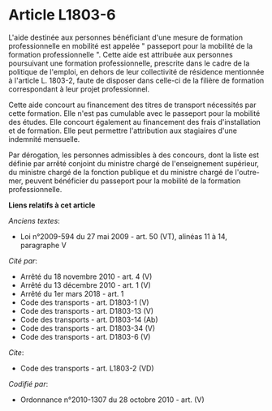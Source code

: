 # Article L1803-6

L'aide destinée aux personnes bénéficiant d'une mesure de formation professionnelle en mobilité est appelée " passeport pour
la mobilité de la formation professionnelle ". Cette aide est attribuée aux personnes poursuivant une formation
professionnelle, prescrite dans le cadre de la politique de l'emploi, en dehors de leur collectivité de résidence mentionnée
à l'article L. 1803-2, faute de disposer dans celle-ci de la filière de formation correspondant à leur projet professionnel. 

Cette aide concourt au financement des titres de transport nécessités par cette formation. Elle n'est pas cumulable avec le
passeport pour la mobilité des études. Elle concourt également au financement des frais d'installation et de formation. Elle
peut permettre l'attribution aux stagiaires d'une indemnité mensuelle. 

Par dérogation, les personnes admissibles à des concours, dont la liste est définie par arrêté conjoint du ministre chargé de
l'enseignement supérieur, du ministre chargé de la fonction publique et du ministre chargé de l'outre-mer, peuvent bénéficier
du passeport pour la mobilité de la formation professionnelle.

**Liens relatifs à cet article**

_Anciens textes_:

  - Loi n°2009-594 du 27 mai 2009 - art. 50 (VT), alinéas 11 à 14, paragraphe V

_Cité par_:

  - Arrêté du 18 novembre 2010 - art. 4 (V)
  - Arrêté du 13 décembre 2010 - art. 1 (V)
  - Arrêté du 1er mars 2018 - art. 1
  - Code des transports - art. D1803-1 (V)
  - Code des transports - art. D1803-13 (V)
  - Code des transports - art. D1803-14 (Ab)
  - Code des transports - art. D1803-34 (V)
  - Code des transports - art. D1803-6 (V)

_Cite_:

  - Code des transports - art. L1803-2 (VD)

_Codifié par_:

  - Ordonnance n°2010-1307 du 28 octobre 2010 - art. (V)
